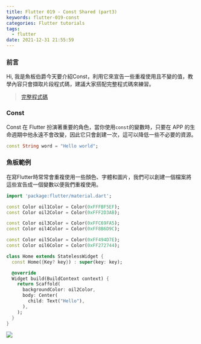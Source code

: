 ```yaml
---
title: Flutter 019 - Const Shared (part3)
keywords: flutter-019-const
categories: Flutter tutorials
tags:
  - flutter
date: 2021-12-31 21:55:59
---
```

### 前言
Hi, 我是魚板伯爵今天要介紹Const，利用它來宣告一些重複使用且不變的值，教學內容只會擷取片段程式碼，建議大家搭配完整程式碼來練習。

> [完整程式碼](https://github.com/Daviswww/stunning_tribble/tree/day19)
<!-- more -->
### Const
Const 在 Flutter 扮演著重要的角色，當你使用`const`的變數時，只要在 APP 的生命週期中他永遠不會改變，因此它只會創建一次，這可以降低一些不必要的資源。

```dart
const String word = "Hello world";
```


### 魚板範例
在寫Flutter時常常會重複使用一些顏色、字體和圖片，我們可以創建一個檔案將這些宣告成一個變數以便我們重複使用。

```dart
import 'package:flutter/material.dart';

const Color oil1Color = Color(0xFFFBF5EF);
const Color oil2Color = Color(0xFFF2D3AB);

const Color oil3Color = Color(0xFFC69FA5);
const Color oil4Color = Color(0xFF8B6D9C);

const Color oil5Color = Color(0xFF494D7E);
const Color oil6Color = Color(0xFF272744);

```

```dart
class Home extends StatelessWidget {
  const Home({Key? key}) : super(key: key);

  @override
  Widget build(BuildContext context) {
    return Scaffold(
      backgroundColor: oil2Color,
      body: Center(
        child: Text("Hello"),
      ),
    );
  }
}
```
![](https://raw.githubusercontent.com/Daviswww/stunning_tribble/day19/assets/images/TyCb6wo.png)
